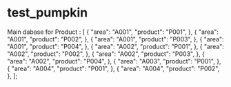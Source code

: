 # test_pumpkin

Main dabase for Product  : [
      {
        "area": "A001",
        "product": "P001",
      },
      {
        "area": "A001",
        "product": "P002",
      },
      {
        "area": "A001",
        "product": "P003",
      },
      {
        "area": "A001",
        "product": "P004",
      },
      {
        "area": "A002",
        "product": "P001",
      },
      {
        "area": "A002",
        "product": "P002",
      },
      {
        "area": "A002",
        "product": "P003",
      },
      {
        "area": "A002",
        "product": "P004",
      },
      {
        "area": "A003",
        "product": "P001",
      },
      {
        "area": "A004",
        "product": "P001",
      },
      {
        "area": "A004",
        "product": "P002",
      },
    ]; 


